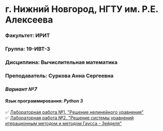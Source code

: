# г. Нижний Новгород, НГТУ им. Р.Е. Алексеева
### Факультет: ИРИТ
### Группа: 19-ИВТ-3
### Дисциплина: Вычислительная математика
### Преподаватель: Суркова Анна Сергеевна
### ***Вариант №7***
#### Язык программирования: ***Python 3***
:white_check_mark: [Лабораторная работа №1. "Решение нелинейного уравнения"](https://github.com/thbeca-30/Computational_Mathematics/tree/master/LabWork1)  
:white_check_mark: [Лабораторная работа №2. "Решение системы уравнений итерационным методом и методом Гаусса - Зейделя"](https://github.com/thbeca-30/Computational_Mathematics/tree/master/LabWork2)